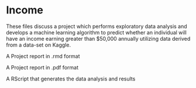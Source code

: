 # Income
These files discuss a project which performs exploratory data analysis and develops a machine learning algorithm to predict whether an individual will have an income earning greater than $50,000 annually utilizing data derived from a data-set on Kaggle.


A Project report in .rmd format

A Project report in .pdf format

A RScript that generates the data analysis and results
